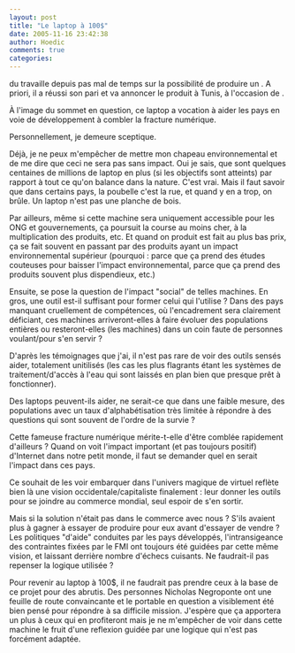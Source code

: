 ```yaml
---
layout: post
title: "Le laptop à 100$"
date: 2005-11-16 23:42:38
author: Hoedic
comments: true
categories: 
---
```



 du  travaille depuis pas mal de temps sur la possibilité de produire un . A priori, il a réussi son pari et va annoncer le produit à Tunis, à l'occasion de .

À l'image du sommet en question, ce laptop a vocation à aider les pays en voie de développement à combler la fracture numérique.

Personnellement, je demeure sceptique.

Déjà, je ne peux m'empêcher de mettre mon chapeau environnemental et de me dire que ceci ne sera pas sans impact. Oui je sais, que sont quelques centaines de millions de laptop en plus (si les objectifs sont atteints) par rapport à tout ce qu'on balance dans la nature. C'est vrai. Mais il faut savoir que dans certains pays, la poubelle c'est la rue, et quand y en a trop, on brûle. Un laptop n'est pas une planche de bois.

Par ailleurs, même si cette machine sera uniquement accessible pour les ONG et gouvernements, ça poursuit la course au moins cher, à la multiplication des produits, etc. Et quand on produit est fait au plus bas prix, ça se fait souvent en passant par des produits ayant un impact environnemental supérieur (pourquoi : parce que ça prend des études couteuses pour baisser l'impact environnemental, parce que ça prend des produits souvent plus dispendieux, etc.)

Ensuite, se pose la question de l'impact "social" de telles machines. En gros, une outil est-il suffisant pour former celui qui l'utilise ? Dans des pays manquant cruellement de compétences, où l'encadrement sera clairement déficiant, ces machines arriveront-elles à faire évoluer des populations entières ou resteront-elles (les machines) dans un coin faute de personnes voulant/pour s'en servir ?

D'après les témoignages que j'ai, il n'est pas rare de voir des outils sensés aider, totalement unitilisés (les cas les plus flagrants étant les systèmes de traitement/d'accès à l'eau qui sont laissés en plan bien que presque prêt à fonctionner).

Des laptops peuvent-ils aider, ne serait-ce que dans une faible mesure, des populations avec un taux d'alphabétisation très limitée à répondre à des questions qui sont souvent de l'ordre de la survie ?

Cette fameuse fracture numérique mérite-t-elle d'être comblée rapidement d'ailleurs ? Quand on voit l'impact important (et pas toujours positif) d'Internet dans notre petit monde, il faut se demander quel en serait l'impact dans ces pays.

Ce souhait de les voir embarquer dans l'univers magique de virtuel reflète bien là une vision occidentale/capitaliste finalement : leur donner les outils pour se joindre au commerce mondial, seul espoir de s'en sortir.

Mais si la solution n'était pas dans le commerce avec nous ? S'ils avaient plus à gagner à essayer de produire pour eux avant d'essayer de vendre ? Les politiques "d'aide" conduites par les pays développés, l'intransigeance des contraintes fixées par le FMI ont toujours été guidées par cette même vision, et laissant derrière nombre d'échecs cuisants. Ne faudrait-il pas repenser la logique utilisée ?

Pour revenir au laptop à 100$, il ne faudrait pas prendre ceux à la base de ce projet pour des abrutis. Des personnes Nicholas Negroponte ont une feuille de route convaincante et le portable en question a visiblement été bien pensé pour répondre à sa difficile mission. J'espère que ça apportera un plus à ceux qui en profiteront mais je ne m'empêcher de voir dans cette machine le fruit d'une reflexion guidée par une logique qui n'est pas forcément adaptée.
